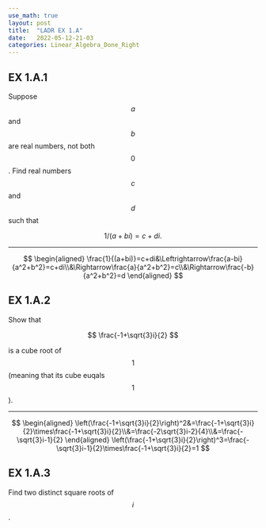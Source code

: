 ```yaml
---
use_math: true
layout: post
title:  "LADR EX 1.A"
date:   2022-05-12-21-03
categories: Linear_Algebra_Done_Right
---
```

## EX 1.A.1

Suppose $$a$$ and $$b$$ are real numbers, not both $$0$$. Find real numbers $$c$$ and $$d$$ such that

$$
1/(a+bi)=c+di.
$$

---

$$
\begin{aligned}
\frac{1}{(a+bi)}=c+di&\Leftrightarrow\frac{a-bi}{a^2+b^2}=c+di\\&\Rightarrow\frac{a}{a^2+b^2}=c\\&\Rightarrow\frac{-b}{a^2+b^2}=d
\end{aligned}
$$

## EX 1.A.2

Show that

$$
\frac{-1+\sqrt{3}i}{2}
$$

is a cube root of $$1$$ (meaning that its cube euqals $$1$$).

---

$$
\begin{aligned}
\left(\frac{-1+\sqrt{3}i}{2}\right)^2&=\frac{-1+\sqrt{3}i}{2}\times\frac{-1+\sqrt{3}i}{2}\\&=\frac{-2\sqrt{3}i-2}{4}\\&=\frac{-\sqrt{3}i-1}{2}
\end{aligned}
\left(\frac{-1+\sqrt{3}i}{2}\right)^3=\frac{-\sqrt{3}i-1}{2}\times\frac{-1+\sqrt{3}i}{2}=1
$$

## EX 1.A.3

Find two distinct square roots of $$i$$.